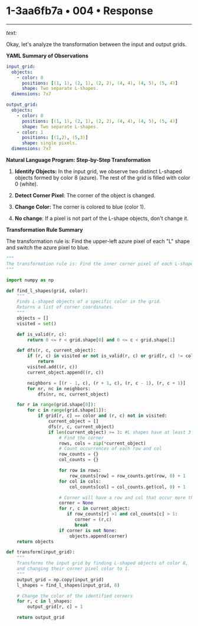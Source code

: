 # 1-3aa6fb7a • 004 • Response

---

*text:*

Okay, let's analyze the transformation between the input and output grids.

**YAML Summary of Observations**

```yaml
input_grid:
  objects:
    - color: 8
      positions: [(1, 1), (2, 1), (2, 2), (4, 4), (4, 5), (5, 4)]
      shape: Two separate L-shapes.
  dimensions: 7x7

output_grid:
  objects:
    - color: 8
      positions: [(1, 1), (2, 1), (2, 2), (4, 4), (4, 5), (5, 4)]
      shape: Two separate L-shapes.
    - color: 1
      positions: [(1,2), (5,3)]
      shape: single pixels.
  dimensions: 7x7
```

**Natural Language Program: Step-by-Step Transformation**

1.  **Identify Objects:** In the input grid, we observe two distinct L-shaped objects formed by color 8 (azure). The rest of the grid is filled with color 0 (white).

2.  **Detect Corner Pixel**: The corner of the object is changed.

3.  **Change Color:** The corner is colored to blue (color 1).

4. **No change**: If a pixel is not part of the L-shape objects, don't change it.

**Transformation Rule Summary**

The transformation rule is: Find the upper-left azure pixel of each "L" shape and switch the azure pixel to blue.

```python
"""
The transformation rule is: Find the inner corner pixel of each L-shaped azure (color 8) object and change its color to blue (color 1).
"""

import numpy as np

def find_l_shapes(grid, color):
    """
    Finds L-shaped objects of a specific color in the grid.
    Returns a list of corner coordinates.
    """
    objects = []
    visited = set()

    def is_valid(r, c):
        return 0 <= r < grid.shape[0] and 0 <= c < grid.shape[1]

    def dfs(r, c, current_object):
        if (r, c) in visited or not is_valid(r, c) or grid[r, c] != color:
            return
        visited.add((r, c))
        current_object.append((r, c))

        neighbors = [(r - 1, c), (r + 1, c), (r, c - 1), (r, c + 1)]
        for nr, nc in neighbors:
            dfs(nr, nc, current_object)

    for r in range(grid.shape[0]):
        for c in range(grid.shape[1]):
            if grid[r, c] == color and (r, c) not in visited:
                current_object = []
                dfs(r, c, current_object)
                if len(current_object) >= 3: #L shapes have at least 3 pixels
                    # Find the corner
                    rows, cols = zip(*current_object)
                    # Count occurrences of each row and col
                    row_counts = {}
                    col_counts = {}

                    for row in rows:
                        row_counts[row] = row_counts.get(row, 0) + 1
                    for col in cols:
                        col_counts[col] = col_counts.get(col, 0) + 1

                    # Corner will have a row and col that occur more than once
                    corner = None
                    for r, c in current_object:
                       if row_counts[r] >1 and col_counts[c] > 1:
                          corner = (r,c)
                          break
                    if corner is not None:
                        objects.append(corner)
    return objects

def transform(input_grid):
    """
    Transforms the input grid by finding L-shaped objects of color 8,
    and changing their corner pixel color to 1.
    """
    output_grid = np.copy(input_grid)
    l_shapes = find_l_shapes(input_grid, 8)

    # Change the color of the identified corners
    for r, c in l_shapes:
        output_grid[r, c] = 1

    return output_grid
```

